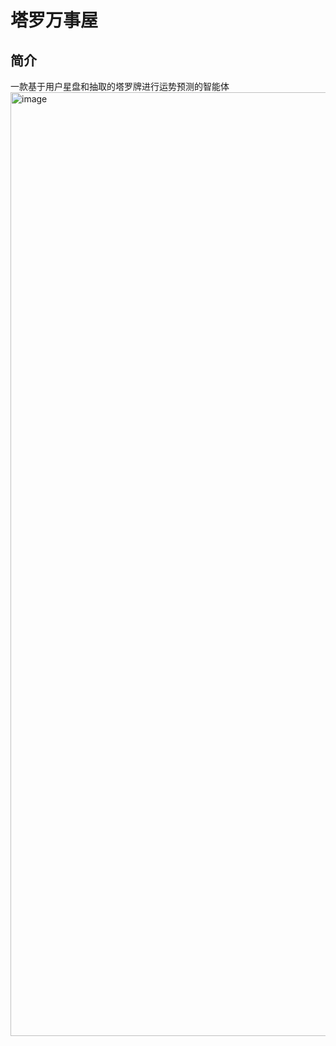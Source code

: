 # 塔罗万事屋
## 简介
一款基于用户星盘和抽取的塔罗牌进行运势预测的智能体
<img width="1747" height="1510" alt="image" src="https://github.com/user-attachments/assets/b468ec33-41d3-4ead-918b-0091492321b4" />
